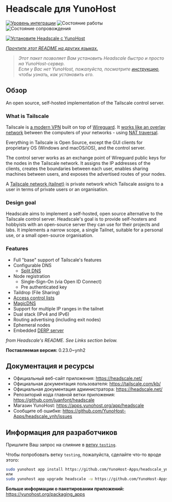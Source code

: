 <!--
Важно: этот README был автоматически сгенерирован <https://github.com/YunoHost/apps/tree/master/tools/readme_generator>
Он НЕ ДОЛЖЕН редактироваться вручную.
-->

# Headscale для YunoHost

[![Уровень интеграции](https://dash.yunohost.org/integration/headscale.svg)](https://ci-apps.yunohost.org/ci/apps/headscale/) ![Состояние работы](https://ci-apps.yunohost.org/ci/badges/headscale.status.svg) ![Состояние сопровождения](https://ci-apps.yunohost.org/ci/badges/headscale.maintain.svg)

[![Установите Headscale с YunoHost](https://install-app.yunohost.org/install-with-yunohost.svg)](https://install-app.yunohost.org/?app=headscale)

*[Прочтите этот README на других языках.](./ALL_README.md)*

> *Этот пакет позволяет Вам установить Headscale быстро и просто на YunoHost-сервер.*  
> *Если у Вас нет YunoHost, пожалуйста, посмотрите [инструкцию](https://yunohost.org/install), чтобы узнать, как установить его.*

## Обзор

An open source, self-hosted implementation of the Tailscale control server.

### What is Tailscale

Tailscale is [a modern VPN](https://tailscale.com/) built on top of
[Wireguard](https://www.wireguard.com/).
It [works like an overlay network](https://tailscale.com/blog/how-tailscale-works/)
between the computers of your networks - using
[NAT traversal](https://tailscale.com/blog/how-nat-traversal-works/).

Everything in Tailscale is Open Source, except the GUI clients for proprietary OS
(Windows and macOS/iOS), and the control server.

The control server works as an exchange point of Wireguard public keys for the
nodes in the Tailscale network. It assigns the IP addresses of the clients,
creates the boundaries between each user, enables sharing machines between users,
and exposes the advertised routes of your nodes.

A [Tailscale network (tailnet)](https://tailscale.com/kb/1136/tailnet/) is private
network which Tailscale assigns to a user in terms of private users or an
organisation.

### Design goal

Headscale aims to implement a self-hosted, open source alternative to the Tailscale
control server.
Headscale's goal is to provide self-hosters and hobbyists with an open-source
server they can use for their projects and labs.
It implements a narrow scope, a single Tailnet, suitable for a personal use, or a small
open-source organisation.

### Features


- Full "base" support of Tailscale's features
- Configurable DNS
  - [Split DNS](https://tailscale.com/kb/1054/dns/#using-dns-settings-in-the-admin-console)
- Node registration
  - Single-Sign-On (via Open ID Connect)
  - Pre authenticated key
- Taildrop (File Sharing)
- [Access control lists](https://tailscale.com/kb/1018/acls/)
- [MagicDNS](https://tailscale.com/kb/1081/magicdns)
- Support for multiple IP ranges in the tailnet
- Dual stack (IPv4 and IPv6)
- Routing advertising (including exit nodes)
- Ephemeral nodes
- Embedded [DERP server](https://tailscale.com/blog/how-tailscale-works/#encrypted-tcp-relays-derp)

*from Headscale's README. See Links section below.*


**Поставляемая версия:** 0.23.0~ynh2
## Документация и ресурсы

- Официальный веб-сайт приложения: <https://headscale.net/>
- Официальная документация пользователя: <https://tailscale.com/kb/>
- Официальная документация администратора: <https://headscale.net/>
- Репозиторий кода главной ветки приложения: <https://github.com/juanfont/headscale>
- Магазин YunoHost: <https://apps.yunohost.org/app/headscale>
- Сообщите об ошибке: <https://github.com/YunoHost-Apps/headscale_ynh/issues>

## Информация для разработчиков

Пришлите Ваш запрос на слияние в [ветку `testing`](https://github.com/YunoHost-Apps/headscale_ynh/tree/testing).

Чтобы попробовать ветку `testing`, пожалуйста, сделайте что-то вроде этого:

```bash
sudo yunohost app install https://github.com/YunoHost-Apps/headscale_ynh/tree/testing --debug
или
sudo yunohost app upgrade headscale -u https://github.com/YunoHost-Apps/headscale_ynh/tree/testing --debug
```

**Больше информации о пакетировании приложений:** <https://yunohost.org/packaging_apps>
